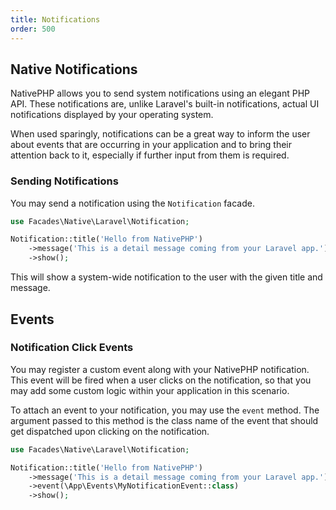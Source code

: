 ```yaml
---
title: Notifications
order: 500
---
```


## Native Notifications

NativePHP allows you to send system notifications using an elegant PHP API. These notifications are, unlike Laravel's built-in notifications, actual UI notifications displayed by your operating system.

When used sparingly, notifications can be a great way to inform the user about events that are occurring in your application and to bring their attention back to it, especially if further input from them is required.

### Sending Notifications

You may send a notification using the `Notification` facade.

```php
use Facades\Native\Laravel\Notification;

Notification::title('Hello from NativePHP')
    ->message('This is a detail message coming from your Laravel app.')
    ->show();
```

This will show a system-wide notification to the user with the given title and message.

## Events

### Notification Click Events

You may register a custom event along with your NativePHP notification. 
This event will be fired when a user clicks on the notification, so that you may add some custom logic within your application in this scenario.

To attach an event to your notification, you may use the `event` method. The argument passed to this method is the class name of the event that should get dispatched upon clicking on the notification.

```php
use Facades\Native\Laravel\Notification;

Notification::title('Hello from NativePHP')
    ->message('This is a detail message coming from your Laravel app.')
    ->event(\App\Events\MyNotificationEvent::class)
    ->show();
```
